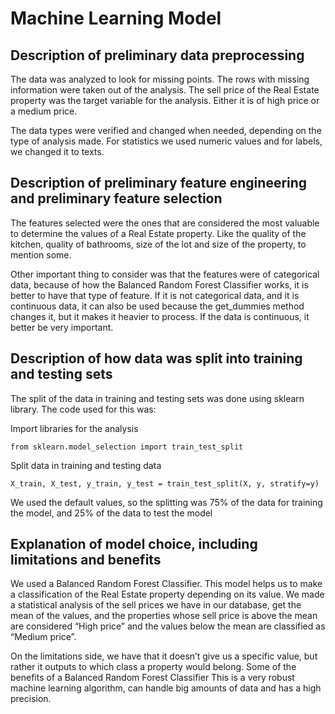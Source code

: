# Machine Learning Model

## Description of preliminary data preprocessing
The data was analyzed to look for missing points. The rows with missing information were taken out of the analysis. The sell price of the Real Estate property was the target variable for the analysis. Either it is of high price or a medium price.

The data types were verified and changed when needed, depending on the type of analysis made. For statistics we used numeric values and for labels, we changed it to texts. 

## Description of preliminary feature engineering and preliminary feature selection
The features selected were the ones that are considered the most valuable to determine the values of a Real Estate property. Like the quality of the kitchen, quality of bathrooms, size of the lot and size of the property, to mention some. 

Other important thing to consider was that the features were of categorical data, because of how the Balanced Random Forest Classifier works, it is better to have that type of feature. If it is not categorical data, and it is continuous data, it can also be used because the get_dummies method changes it, but it makes it heavier to process. If the data is continuous, it better be very important. 

## Description of how data was split into training and testing sets
The split of the data in training and testing sets was done using sklearn library. The code used for this was:

 Import libraries for the analysis
```
from sklearn.model_selection import train_test_split
```
 Split data in training and testing data
```
X_train, X_test, y_train, y_test = train_test_split(X, y, stratify=y)
```
We used the default values, so the splitting was 75% of the data for training the model, and 25% of the data to test the model

## Explanation of model choice, including limitations and benefits
We used a Balanced Random Forest Classifier. This model helps us to make a classification of the Real Estate property depending on its value. We made a statistical analysis of the sell prices we have in our database, get the mean of the values, and the properties whose sell price is above the mean are considered “High price” and the values below the mean are classified as “Medium price”.

On the limitations side, we have that it doesn’t give us a specific value, but rather it outputs to which class a property would belong.
Some of the benefits of a Balanced Random Forest Classifier This is a very robust machine learning algorithm, can handle big amounts of data and has a high precision. 
